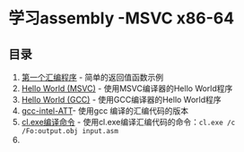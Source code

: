 # 学习assembly -MSVC x86-64
## 目录

1. [第一个汇编程序](01-first/README.md) - 简单的返回值函数示例
2. [Hello World (MSVC)](02-hollo-world/README.md) - 使用MSVC编译器的Hello World程序
3. [Hello World (GCC)](03-gcc-hello-world/README.md) - 使用GCC编译器的Hello World程序
4. [gcc-intel-ATT](04-gcc-intel-ATT/README.md)- 使用gcc 编译的汇编代码的版本
5. [cl.exe编译命令](05-cl-compile/README.md) - 使用cl.exe编译汇编代码的命令：`cl.exe /c /Fo:output.obj input.asm`
5. 